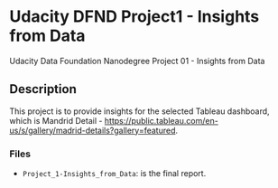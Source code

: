 # Udacity DFND Project1 - Insights from Data
Udacity Data Foundation Nanodegree Project 01 - Insights from Data

## Description
This project is to provide insights for the selected Tableau dashboard, which is Mandrid Detail - https://public.tableau.com/en-us/s/gallery/madrid-details?gallery=featured.

### Files
- ```Project_1-Insights_from_Data```: is the final report.
